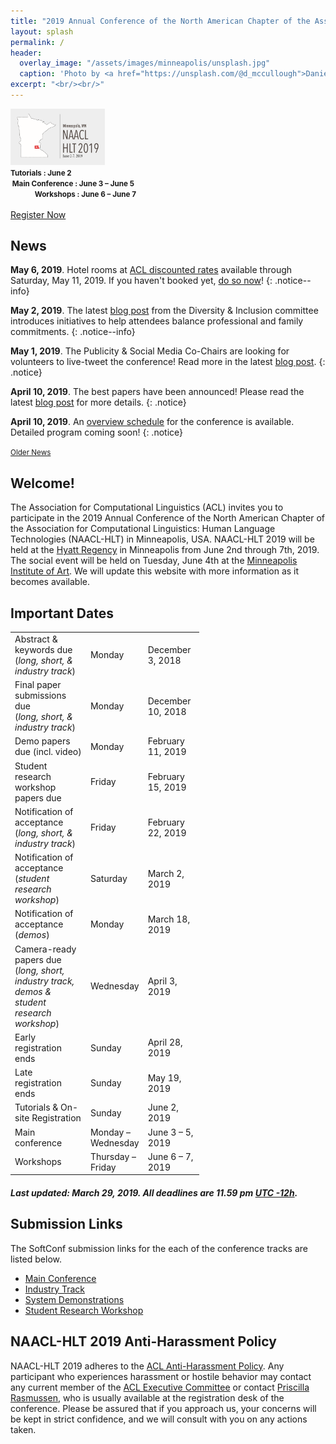 ```yaml
---
title: "2019 Annual Conference of the North American Chapter of the Association for Computational Linguistics"
layout: splash
permalink: /
header:
  overlay_image: "/assets/images/minneapolis/unsplash.jpg"
  caption: 'Photo by <a href="https://unsplash.com/@d_mccullough">Daniel McCullough</a> on <a href="http://www.unsplash.com">Unsplash</a>'
excerpt: "<br/><br/>"
---
```


<div class="text-center">
    <img width="30%" src="assets/images/logos/naacl-logo.png"/><br/>
    <span style="font-weight: bold; font-size: smaller;">
    Tutorials : June 2<br/>&nbsp;Main Conference : June 3 &ndash; June 5<br/>&nbsp;&nbsp;&nbsp;&nbsp;&nbsp;&nbsp;&nbsp;&nbsp;&nbsp;&nbsp;&nbsp;&nbsp;&nbsp;&nbsp;Workshops : June 6 &ndash; June 7</span>
    <br/><br/>       
    <a href="https://aclweb.org/conference/naacl-hlt-2019-conference-registration/" target="_blank" class="btn btn--primary">Register Now</a>
</div>

<h2>News</h2>

**May 6, 2019**. Hotel rooms at [ACL discounted rates](/participants/#accommodation) available through Saturday, May 11, 2019. If you haven't booked yet, [do so now](https://www.hyatt.com/en-US/group-booking/MSPRM/G-CMPL)! 
{: .notice--info}

**May 2, 2019**. The latest [blog post](/blog/childcare-and-parental-inclusion/) from the Diversity & Inclusion committee introduces initiatives to help attendees balance professional and family commitments.
{: .notice--info}

**May 1, 2019**. The Publicity &amp; Social Media Co-Chairs are looking for volunteers to live-tweet the conference! Read more in the latest [blog post](blog/livetweet-sign-up/).
{: .notice}

**April 10, 2019**. The best papers have been announced! Please read the latest [blog post](/blog/best-papers/) for more details.
{: .notice}

**April 10, 2019**. An [overview schedule](/program/schedule/) for the conference is available. Detailed program coming soon!
{: .notice}

<div class="text-center">
    <a href="/archive/" style="font-size: smaller; font-decoration: italic;">Older News</a>
</div>


<h2>Welcome!</h2>

The Association for Computational Linguistics (ACL) invites you to participate in the 2019 Annual Conference of the North American Chapter of the Association for Computational Linguistics: Human Language Technologies (NAACL-HLT) in Minneapolis, USA. NAACL-HLT 2019 will be held at the [Hyatt Regency](https://www.hyatt.com/en-US/hotel/minnesota/hyatt-regency-minneapolis/msprm) in Minneapolis from June 2nd through 7th, 2019. The social event will be held on Tuesday, June 4th at the [Minneapolis Institute of Art](https://new.artsmia.org/). We will update this website with more information as it becomes available.

<h2 id="dates">Important Dates</h2>

<table style="width: 60%">
    <tbody>
        <tr>
            <td style="width: 40%;">Abstract &amp; keywords due<br/>(<i>long, short, &amp; industry track</i>)</td>
            <td style="width: 30%;">Monday</td>
            <td>December 3, 2018</td>
        </tr>
        <tr>
            <td style="width: 40%;">Final paper submissions due<br/>(<i>long, short, &amp; industry track</i>)</td>
            <td style="width: 30%;">Monday</td>
            <td>December 10, 2018</td>
        </tr>
        <tr>
            <td>Demo papers due (incl. video)</td>
            <td>Monday</td>
            <td>February 11, 2019</td>
        </tr>
        <tr>
            <td>Student research workshop papers due</td>
            <td>Friday</td>
            <td>February 15, 2019</td>
        </tr>
        <tr>
            <td>Notification of acceptance<br/>(<i>long, short, &amp; industry track</i>)</td>
            <td>Friday</td>
            <td>February 22, 2019</td>
        </tr>
        <tr>
            <td>Notification of acceptance<br/>(<i>student research workshop</i>)</td>
            <td>Saturday</td>
            <td>March 2, 2019</td>
        </tr>
        <tr>
            <td>Notification of acceptance<br/>(<i>demos</i>)</td>
            <td>Monday</td>
            <td>March 18, 2019</td>
        </tr>
        <tr>
          <td>Camera-ready papers due<br/>(<i>long, short, industry track, demos &amp; student research workshop</i>)</td>
          <td>Wednesday</td>
          <td>April 3, 2019</td>
        </tr>
        <tr>
          <td>Early registration ends</td>
          <td>Sunday</td>
          <td>April 28, 2019</td>
        </tr>
        <tr>
          <td>Late registration ends</td>
          <td>Sunday</td>
          <td>May 19, 2019</td>
        </tr>
        <tr>
            <td>Tutorials &amp; On-site Registration</td>
            <td>Sunday</td>
            <td>June 2, 2019</td>
        </tr>        
        <tr>
            <td>Main conference</td>
            <td>Monday &ndash; Wednesday</td>
            <td>June 3 &ndash; 5, 2019</td>
        </tr>        
        <tr>
            <td>Workshops</td>
            <td>Thursday &ndash; Friday</td>
            <td>June 6 &ndash; 7, 2019</td>
        </tr>        
</tbody>
</table>
<h5>Last updated: March 29, 2019. All deadlines are 11.59 pm <a target="_blank" href="https://www.timeanddate.com/time/zone/timezone/utc-12">UTC -12h</a>.</h5>

<h2 id="submitlinks">Submission Links</h2>

The SoftConf submission links for the each of the conference tracks are listed below.

- <a target="_blank" href="https://www.softconf.com/naacl2019/papers">Main Conference</a>
- <a target="_blank" href="https://www.softconf.com/naacl2019/industry">Industry Track </a>
- <a target="_blank" href="https://www.softconf.com/naacl2019/demos">System Demonstrations</a>
- <a target="_blank" href="https://www.softconf.com/naacl2019/srw">Student Research Workshop</a>

<h2>NAACL-HLT 2019 Anti-Harassment Policy</h2>
NAACL-HLT 2019 adheres to the <a href="https://www.aclweb.org/adminwiki/index.php?title=Anti-Harassment_Policy">ACL Anti-Harassment Policy</a>. Any participant who experiences harassment or hostile behavior may contact any current member of the <a href="https://www.aclweb.org/portal/about">ACL Executive Committee</a> or contact <a href="mailto:acl@aclweb.org">Priscilla Rasmussen</a>, who is usually available at the registration desk of the conference. Please be assured that if you approach us, your concerns will be kept in strict confidence, and we will consult with you on any actions taken.
